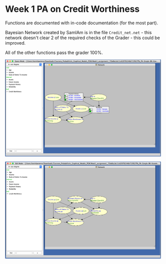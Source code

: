 # Week 1 PA on Credit Worthiness

Functions are documented with in-code documentation (for the most part).

Bayesian Network created by SamIAm is in the file `Credit_net.net` - this network doesn't clear 2 of the required checks of the Grader - this could be improved.

All of the other functions pass the grader 100%.

![Bayesian Network Image 1](https://github.com/kevvo83/pgm-ln/blob/master/1-Representation/Week1_PA/img/credit_net_network_edit_mode.png)
  
  
![Bayesian Network Image 2](https://github.com/kevvo83/pgm-ln/blob/master/1-Representation/Week1_PA/img/credit_net_network_query_mode.png)

